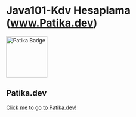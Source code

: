 # Java101-Kdv Hesaplama (www.Patika.dev)  


<a href="https://app.patika.dev/rosalie" target="blank"><img src="https://global-uploads.webflow.com/6097e0eca1e87557da031fef/609859a191abe5d64b17fed3_Patika%20logo-p-500.png" height="110" alt="Patika Badge"/></a>

## Patika.dev


[Click me to go to Patika.dev!](https://www.patika.dev/tr/bootcamp)

